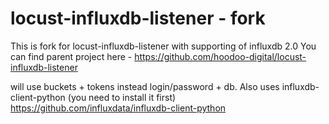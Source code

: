 # locust-influxdb-listener - fork
This is fork for locust-influxdb-listener with supporting of influxdb 2.0
You can find parent project here - https://github.com/hoodoo-digital/locust-influxdb-listener

will use buckets + tokens instead login/password + db. 
Also uses influxdb-client-python (you need to install it first)
https://github.com/influxdata/influxdb-client-python
